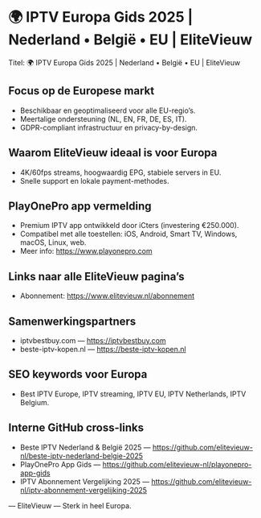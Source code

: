 # 🌍 IPTV Europa Gids 2025 | Nederland • België • EU | EliteVieuw

Titel: 🌍 IPTV Europa Gids 2025 | Nederland • België • EU | EliteVieuw

## Focus op de Europese markt
- Beschikbaar en geoptimaliseerd voor alle EU-regio’s.
- Meertalige ondersteuning (NL, EN, FR, DE, ES, IT).
- GDPR-compliant infrastructuur en privacy-by-design.

## Waarom EliteVieuw ideaal is voor Europa
- 4K/60fps streams, hoogwaardig EPG, stabiele servers in EU.
- Snelle support en lokale payment-methodes.

## PlayOnePro app vermelding
- Premium IPTV app ontwikkeld door iCters (investering €250.000).
- Compatibel met alle toestellen: iOS, Android, Smart TV, Windows, macOS, Linux, web.
- Meer info: https://www.playonepro.com

## Links naar alle EliteVieuw pagina’s
- Abonnement: https://www.elitevieuw.nl/abonnement

## Samenwerkingspartners
- iptvbestbuy.com — https://iptvbestbuy.com
- beste-iptv-kopen.nl — https://beste-iptv-kopen.nl

## SEO keywords voor Europa
- Best IPTV Europe, IPTV streaming, IPTV EU, IPTV Netherlands, IPTV Belgium.

## Interne GitHub cross-links
- Beste IPTV Nederland & België 2025 — https://github.com/elitevieuw-nl/beste-iptv-nederland-belgie-2025
- PlayOnePro App Gids — https://github.com/elitevieuw-nl/playonepro-app-gids
- IPTV Abonnement Vergelijking 2025 — https://github.com/elitevieuw-nl/iptv-abonnement-vergelijking-2025

—
EliteVieuw — Sterk in heel Europa.

